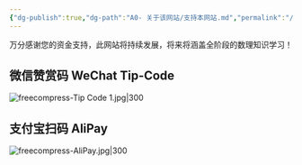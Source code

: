 ```yaml
---
{"dg-publish":true,"dg-path":"A0- 关于该网站/支持本网站.md","permalink":"/A0- 关于该网站/支持本网站/","dgPassFrontmatter":true,"noteIcon":"","created":"2024-07-07T14:58:06.085+08:00","updated":"2025-08-02T10:36:28.583+08:00"}
---
```


万分感谢您的资金支持，此网站将持续发展，将来将涵盖全阶段的数理知识学习！

## 微信赞赏码 WeChat Tip-Code
![freecompress-Tip Code 1.jpg|300](/img/user/Photo%20Resources/freecompress-Tip%20Code%201.jpg)

## 支付宝扫码 AliPay

![freecompress-AliPay.jpg|300](/img/user/Photo%20Resources/freecompress-AliPay.jpg)